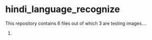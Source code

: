 # hindi_language_recognize

This repository contains 6 files out of which 3 are testing images....

1. 
